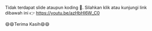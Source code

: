 Tidak terdapat slide ataupun koding 🙏.
Silahkan klik atau kunjungi link dibawah ini 👉 https://youtu.be/azHbHl6W_C0

😄😄Terima Kasih😄😄